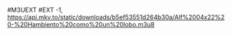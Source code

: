 #M3UEXT
#EXT -1, 
https://api.mkv.to/static/downloads/b5ef53551d264b30a/Alf%2004x22%20-%20Hambiento%20como%20un%20lobo.m3u8

